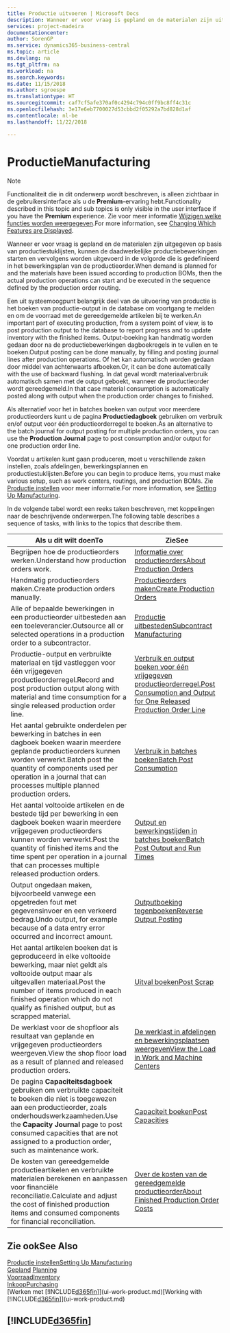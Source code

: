 ```yaml
---
title: Productie uitvoeren | Microsoft Docs
description: Wanneer er voor vraag is gepland en de materialen zijn uitgegeven op basis van productiestuklijsten, kunnen de daadwerkelijke productiebewerkingen starten en vervolgens worden uitgevoerd in de volgorde die is gedefinieerd in het bewerkingsplan van de productieorder.
services: project-madeira
documentationcenter: 
author: SorenGP
ms.service: dynamics365-business-central
ms.topic: article
ms.devlang: na
ms.tgt_pltfrm: na
ms.workload: na
ms.search.keywords: 
ms.date: 11/15/2018
ms.author: sgroespe
ms.translationtype: HT
ms.sourcegitcommit: caf7cf5afe370af0c4294c794c0ff9bc8ff4c31c
ms.openlocfilehash: 3e17e6eb7700027d53cbbd2f05292a7bd828d1af
ms.contentlocale: nl-be
ms.lasthandoff: 11/22/2018

---
```

# <a name="manufacturing"></a><span data-ttu-id="ff620-103">Productie</span><span class="sxs-lookup"><span data-stu-id="ff620-103">Manufacturing</span></span>
> [!NOTE]
> <span data-ttu-id="ff620-104">Functionaliteit die in dit onderwerp wordt beschreven, is alleen zichtbaar in de gebruikersinterface als u de **Premium**-ervaring hebt.</span><span class="sxs-lookup"><span data-stu-id="ff620-104">Functionality described in this topic and sub topics is only visible in the user interface if you have the **Premium** experience.</span></span> <span data-ttu-id="ff620-105">Zie voor meer informatie [Wijzigen welke functies worden weergegeven](ui-experiences.md).</span><span class="sxs-lookup"><span data-stu-id="ff620-105">For more information, see [Changing Which Features are Displayed](ui-experiences.md).</span></span>

<span data-ttu-id="ff620-106">Wanneer er voor vraag is gepland en de materialen zijn uitgegeven op basis van productiestuklijsten, kunnen de daadwerkelijke productiebewerkingen starten en vervolgens worden uitgevoerd in de volgorde die is gedefinieerd in het bewerkingsplan van de productieorder.</span><span class="sxs-lookup"><span data-stu-id="ff620-106">When demand is planned for and the materials have been issued according to production BOMs, then the actual production operations can start and be executed in the sequence defined by the production order routing.</span></span>  

<span data-ttu-id="ff620-107">Een uit systeemoogpunt belangrijk deel van de uitvoering van productie is het boeken van productie-output in de database om voortgang te melden en om de voorraad met de gereedgemelde artikelen bij te werken.</span><span class="sxs-lookup"><span data-stu-id="ff620-107">An important part of executing production, from a system point of view, is to post production output to the database to report progress and to update inventory with the finished items.</span></span> <span data-ttu-id="ff620-108">Output-boeking kan handmatig worden gedaan door na de productiebewerkingen dagboekregels in te vullen en te boeken.</span><span class="sxs-lookup"><span data-stu-id="ff620-108">Output posting can be done manually, by filling and posting journal lines after production operations.</span></span> <span data-ttu-id="ff620-109">Of het kan automatisch worden gedaan door middel van achterwaarts afboeken.</span><span class="sxs-lookup"><span data-stu-id="ff620-109">Or, it can be done automatically with the use of backward flushing.</span></span> <span data-ttu-id="ff620-110">In dat geval wordt materiaalverbruik automatisch samen met de output geboekt, wanneer de productieorder wordt gereedgemeld.</span><span class="sxs-lookup"><span data-stu-id="ff620-110">In that case material consumption is automatically posted along with output when the production order changes to finished.</span></span>  

<span data-ttu-id="ff620-111">Als alternatief voor het in batches boeken van output voor meerdere productieorders kunt u de pagina **Productiedagboek** gebruiken om verbruik en/of output voor één productieorderregel te boeken.</span><span class="sxs-lookup"><span data-stu-id="ff620-111">As an alternative to the batch journal for output posting for multiple production orders, you can use the **Production Journal** page to post consumption and/or output for one production order line.</span></span>

<span data-ttu-id="ff620-112">Voordat u artikelen kunt gaan produceren, moet u verschillende zaken instellen, zoals afdelingen, bewerkingsplannen en productiestuklijsten.</span><span class="sxs-lookup"><span data-stu-id="ff620-112">Before you can begin to produce items, you must make various setup, such as work centers, routings, and production BOMs.</span></span> <span data-ttu-id="ff620-113">Zie [Productie instellen](production-configure-production-processes.md) voor meer informatie.</span><span class="sxs-lookup"><span data-stu-id="ff620-113">For more information, see [Setting Up Manufacturing](production-configure-production-processes.md).</span></span>

<span data-ttu-id="ff620-114">In de volgende tabel wordt een reeks taken beschreven, met koppelingen naar de beschrijvende onderwerpen.</span><span class="sxs-lookup"><span data-stu-id="ff620-114">The following table describes a sequence of tasks, with links to the topics that describe them.</span></span>   

|<span data-ttu-id="ff620-115">**Als u dit wilt doen**</span><span class="sxs-lookup"><span data-stu-id="ff620-115">**To**</span></span>|<span data-ttu-id="ff620-116">**Zie**</span><span class="sxs-lookup"><span data-stu-id="ff620-116">**See**</span></span>|  
|------------|-------------|  
|<span data-ttu-id="ff620-117">Begrijpen hoe de productieorders werken.</span><span class="sxs-lookup"><span data-stu-id="ff620-117">Understand how production orders work.</span></span>|[<span data-ttu-id="ff620-118">Informatie over productieorders</span><span class="sxs-lookup"><span data-stu-id="ff620-118">About Production Orders</span></span>](production-about-production-orders.md)|
|<span data-ttu-id="ff620-119">Handmatig productieorders maken.</span><span class="sxs-lookup"><span data-stu-id="ff620-119">Create production orders manually.</span></span>|[<span data-ttu-id="ff620-120">Productieorders maken</span><span class="sxs-lookup"><span data-stu-id="ff620-120">Create Production Orders</span></span>](production-how-to-create-production-orders.md)|
|<span data-ttu-id="ff620-121">Alle of bepaalde bewerkingen in een productieorder uitbesteden aan een toeleverancier.</span><span class="sxs-lookup"><span data-stu-id="ff620-121">Outsource all or selected operations in a production order to a subcontractor.</span></span>|[<span data-ttu-id="ff620-122">Productie uitbesteden</span><span class="sxs-lookup"><span data-stu-id="ff620-122">Subcontract Manufacturing</span></span>](production-how-to-subcontract-manufacturing.md)|
|<span data-ttu-id="ff620-123">Productie-output en verbruikte materiaal en tijd vastleggen voor één vrijgegeven productieorderregel.</span><span class="sxs-lookup"><span data-stu-id="ff620-123">Record and post production output along with material and time consumption for a single released production order line.</span></span>|[<span data-ttu-id="ff620-124">Verbruik en output boeken voor één vrijgegeven productieorderregel.</span><span class="sxs-lookup"><span data-stu-id="ff620-124">Post Consumption and Output for One Released Production Order Line</span></span>](production-how-to-register-consumption-and-output.md)|  
|<span data-ttu-id="ff620-125">Het aantal gebruikte onderdelen per bewerking in batches in een dagboek boeken waarin meerdere geplande productieorders kunnen worden verwerkt.</span><span class="sxs-lookup"><span data-stu-id="ff620-125">Batch post the quantity of components used per operation in a journal that can processes multiple planned production orders.</span></span>|[<span data-ttu-id="ff620-126">Verbruik in batches boeken</span><span class="sxs-lookup"><span data-stu-id="ff620-126">Batch Post Consumption</span></span>](production-how-to-post-consumption.md)|
|<span data-ttu-id="ff620-127">Het aantal voltooide artikelen en de bestede tijd per bewerking in een dagboek boeken waarin meerdere vrijgegeven productieorders kunnen worden verwerkt.</span><span class="sxs-lookup"><span data-stu-id="ff620-127">Post the quantity of finished items and the time spent per operation in a journal that can processes multiple released production orders.</span></span>|[<span data-ttu-id="ff620-128">Output en bewerkingstijden in batches boeken</span><span class="sxs-lookup"><span data-stu-id="ff620-128">Batch Post Output and Run Times</span></span>](production-how-to-post-output-quantity.md)|
|<span data-ttu-id="ff620-129">Output ongedaan maken, bijvoorbeeld vanwege een opgetreden fout met gegevensinvoer en een verkeerd bedrag.</span><span class="sxs-lookup"><span data-stu-id="ff620-129">Undo output, for example because of a data entry error occurred and incorrect amount.</span></span>  |[<span data-ttu-id="ff620-130">Outputboeking tegenboeken</span><span class="sxs-lookup"><span data-stu-id="ff620-130">Reverse Output Posting</span></span>](production-how-to-reverse-output-posting.md)|  
|<span data-ttu-id="ff620-131">Het aantal artikelen boeken dat is geproduceerd in elke voltooide bewerking, maar niet geldt als voltooide output maar als uitgevallen materiaal.</span><span class="sxs-lookup"><span data-stu-id="ff620-131">Post the number of items produced in each finished operation which do not qualify as finished output, but as scrapped material.</span></span>|[<span data-ttu-id="ff620-132">Uitval boeken</span><span class="sxs-lookup"><span data-stu-id="ff620-132">Post Scrap</span></span>](production-how-to-post-scrap.md)|
|<span data-ttu-id="ff620-133">De werklast voor de shopfloor als resultaat van geplande en vrijgegeven productieorders weergeven.</span><span class="sxs-lookup"><span data-stu-id="ff620-133">View the shop floor load as a result of planned and released production orders.</span></span>|[<span data-ttu-id="ff620-134">De werklast in afdelingen en bewerkingsplaatsen weergeven</span><span class="sxs-lookup"><span data-stu-id="ff620-134">View the Load in Work and Machine Centers</span></span>](production-how-to-view-the-load-on-work-centers.md)|      
|<span data-ttu-id="ff620-135">De pagina **Capaciteitsdagboek** gebruiken om verbruikte capaciteit te boeken die niet is toegewezen aan een productieorder, zoals onderhoudswerkzaamheden.</span><span class="sxs-lookup"><span data-stu-id="ff620-135">Use the **Capacity Journal** page to post consumed capacities that are not assigned to a production order, such as maintenance work.</span></span>|[<span data-ttu-id="ff620-136">Capaciteit boeken</span><span class="sxs-lookup"><span data-stu-id="ff620-136">Post Capacities</span></span>](production-how-to-post-capacities.md)|  
|<span data-ttu-id="ff620-137">De kosten van gereedgemelde productieartikelen en verbruikte materialen berekenen en aanpassen voor financiële reconciliatie.</span><span class="sxs-lookup"><span data-stu-id="ff620-137">Calculate and adjust the cost of finished production items and consumed components for financial reconciliation.</span></span>|[<span data-ttu-id="ff620-138">Over de kosten van de gereedgemelde productieorder</span><span class="sxs-lookup"><span data-stu-id="ff620-138">About Finished Production Order Costs</span></span>](finance-about-finished-production-order-costs.md)|  

## <a name="see-also"></a><span data-ttu-id="ff620-139">Zie ook</span><span class="sxs-lookup"><span data-stu-id="ff620-139">See Also</span></span>  
[<span data-ttu-id="ff620-140">Productie instellen</span><span class="sxs-lookup"><span data-stu-id="ff620-140">Setting Up Manufacturing</span></span>](production-configure-production-processes.md)  
<span data-ttu-id="ff620-141">[Gepland](production-planning.md)    </span><span class="sxs-lookup"><span data-stu-id="ff620-141">[Planning](production-planning.md)    </span></span>  
[<span data-ttu-id="ff620-142">Voorraad</span><span class="sxs-lookup"><span data-stu-id="ff620-142">Inventory</span></span>](inventory-manage-inventory.md)  
[<span data-ttu-id="ff620-143">Inkoop</span><span class="sxs-lookup"><span data-stu-id="ff620-143">Purchasing</span></span>](purchasing-manage-purchasing.md)  
<span data-ttu-id="ff620-144">[Werken met [!INCLUDE[d365fin](includes/d365fin_md.md)]](ui-work-product.md)</span><span class="sxs-lookup"><span data-stu-id="ff620-144">[Working with [!INCLUDE[d365fin](includes/d365fin_md.md)]](ui-work-product.md)</span></span>

## [!INCLUDE[d365fin](includes/free_trial_md.md)]  

